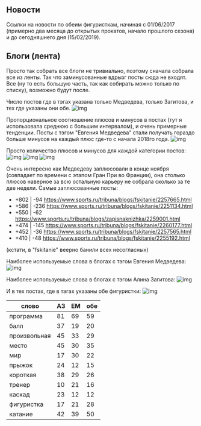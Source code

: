## Новости

Ссылки на новости по обеим фигуристкам, начиная с 01/06/2017 (примерно два месяца до открытых прокатов, начало прошлого сезона) и до сегодняшнего дня (15/02/2019).

## Блоги (лента)

Просто так собрать все блоги не тривиально, поэтому сначала собрала все из ленты. Так что заминусованные вдрызг посты сюда не входят.
Все (ну то есть большую часть, так как собирать можно только по списку), возможно будут после.

Число постов где в тэгах указана только Медведева, только Загитова, и тех где указаны они обе.
![img](https://github.com/tatasz/FSStats/blob/master/sportsru/num%20blogposts.png)

Пропорциональное соотношение плюсов и минусов в постах (тут я использовала среднюю с большим интервалом), и очень примерные тенденции. Посты с тэгом "Евгения Медведева" стали получать гораздо больше минусов на каждый плюс где-то с начала 2018го года.
![img](https://github.com/tatasz/FSStats/blob/master/sportsru/ratio%20blogposts.png)

Просто количество плюсов и минусов для каждой категории постов:
![img](https://github.com/tatasz/FSStats/blob/master/sportsru/votes%20meda.png)
![img](https://github.com/tatasz/FSStats/blob/master/sportsru/votes%20zagi.png)
![img](https://github.com/tatasz/FSStats/blob/master/sportsru/votes%20both.png)

Очень интересно как Медведеву заплюсовали в конце ноября (совпадает по времени с этапом Гран При во Франции), она столько плюсов наверное за всю остальную карьеру не собрала сколько за те две недели. Самые заплюсованные посты:
- +802 | -94 https://www.sports.ru/tribuna/blogs/fskitanie/2257665.html
- +586 | -236 https://www.sports.ru/tribuna/blogs/fskitanie/2251134.html
- +550 | -62 https://www.sports.ru/tribuna/blogs/zapisnaknizhka/2259001.html
- +474 | -145 https://www.sports.ru/tribuna/blogs/fskitanie/2260177.html
- +452 | -36 https://www.sports.ru/tribuna/blogs/fskitanie/2257565.html
- +410 | -48 https://www.sports.ru/tribuna/blogs/fskitanie/2255192.html

(кстати, в "fskitanie" веерно банили всех несогласных)

Наиболее используемые слова в блогах с тэгом Евгения Медведева:
![img](https://github.com/tatasz/FSStats/blob/master/sportsru/meda_words.png)

Наиболее используемые слова в блогах с тэгом Алина Загитова:
![img](https://github.com/tatasz/FSStats/blob/master/sportsru/zagi_words.png)

И в тех постах, где в тэгах указаны обе фигуристки:
![img](https://github.com/tatasz/FSStats/blob/master/sportsru/both_words.png)


| слово | АЗ | ЕМ | обе |
|---|---|---|---|
| программа | 81 | 69 | 59 |
| балл | 37 | 19 | 20 |
| произвольная | 45 | 33 | 29 |
| место | 45 | 30 | 35 |
| мир | 17 | 30 | 22 |
| прыжок | 24 | 12 | 15 |
| короткая | 38 | 29 | 26 |
| тренер | 10 | 21 | 16 |
| каскад | 23 | 12 | 12 |
| фигуристка | 17 | 21 | 28 |
| катание | 42 | 39 | 50 |


